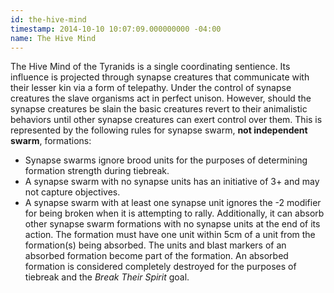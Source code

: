 ```yaml
---
id: the-hive-mind
timestamp: 2014-10-10 10:07:09.000000000 -04:00
name: The Hive Mind
---
```

<p>The Hive Mind of the Tyranids is a single coordinating sentience. Its influence is projected through synapse creatures that communicate with their lesser kin via a form of telepathy. Under the control of synapse creatures the slave organisms act in perfect unison. However, should the synapse creatures be slain the basic creatures revert to their animalistic behaviors until other synapse creatures can exert control over them. This is represented by the following rules for synapse swarm, <strong>not independent swarm</strong>, formations:</p>

<ul>
	<li>Synapse swarms ignore brood units for the purposes of determining formation strength during tiebreak.</li>
	<li>A synapse swarm with no synapse units has an initiative of 3+ and may not capture objectives.</li>
	<li>A synapse swarm with at least one synapse unit ignores the -2 modifier for being broken when it is attempting to rally. Additionally, it can absorb other synapse swarm formations with no synapse units at the end of its action. The formation must have one unit within 5cm of a unit from the formation(s) being absorbed. The units and blast markers of an absorbed formation become part of the formation. An absorbed formation is considered completely destroyed for the purposes of tiebreak and the <em>Break Their Spirit</em> goal.</li>
</ul>